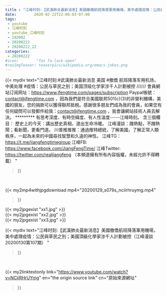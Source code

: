 ```yaml
---
title : "江峰时刻:【武漢肺炎最新消息】美國撤僑航班降落軍用機場，美中處理疫情：公民與草民之別；美國頂級化學家涉千人計劃被控（江峰漫談20200130第107期） "
date:        2020-02-22T22:06:03-07:00
tags:
 - youtube
 - 江峰时刻
 - youtube_江峰时刻
 - 202002
 - 20200222
 - 20200222_22
categories:
 - 20200222
#icon:        "fas fa-lock-open"
#resImgTeaser: teaserpics/wikipedia.org/emacs-jokes.png
---
```


{{< mydiv text="江峰时刻:#武漢肺炎最新消息 美国 #撤僑 航班降落军用机场，中美处理 #疫情：公民与草民之别；美国顶级化学家涉千人計劃被控 ////// 會員網站订阅网址：https://www.jfengtime.com/pages/subscription Paypal帳號：contact@jfengtime.com ，因為我們是符合美國联邦501(c)(3)的非營利機構，美國的朋友，您的捐款可以獲得聯邦抵稅。感謝很多朋友們成為我的會員，如果您有任何疑問可以發郵件給我：contact@jfengtime.com ，我會讓網站技術人員去解決。     ********* 有思考深度、有時空緯度、有人性溫度-----江峰時刻。 含三個欄目： 歷史上的今天：講出歷史真相，道出生命冷暖。 江峰漫談：蹭熱點，不蹭熱鬧；看新聞，更看門道。 川普推推推：通過推特總統，了解美國，了解正常人類秩序，一起為未來的中國尋找智慧和久違的神性。  江峰TG：https://t.me/jiangfengtimegroup 江峰FB: https://www.facebook.com/JiangFengTime/ 江峰Twitter: https://twitter.com/realjiangfeng （本頻道擁有所有內容版權，未經允許不得轉載） "
>}}
<br>


{{< my2mp4withjpgdownload mp4="20200129_s079s_nciirhruymg.mp4"
>}}

{{< my2jpgexist "xx1.jpg" >}}<br>
{{< my2jpgexist "xx2.jpg" >}}<br>
{{< my2jpgexist "xx3.jpg" >}}<br>



{{< mydiv text="江峰时刻:【武漢肺炎最新消息】美國撤僑航班降落軍用機場，美中處理疫情：公民與草民之別；美國頂級化學家涉千人計劃被控（江峰漫談20200130第107期） "
>}}
<br>

{{< my2linktextonly link="https://www.youtube.com/watch?v=NCiiRHrUYmg"
en="the origin source link" cn="原始來源網址"
>}}


<br>

